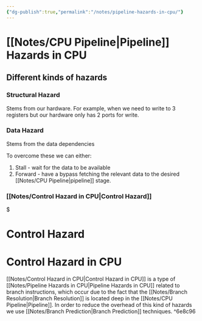 ```yaml
---
{"dg-publish":true,"permalink":"/notes/pipeline-hazards-in-cpu/"}
---
```




# [[Notes/CPU Pipeline\|Pipeline]] Hazards in CPU

## Different kinds of hazards
### Structural Hazard
Stems from our hardware.
For example, when we need to write to 3 registers but our hardware only has 2 ports for write.

### Data Hazard
Stems from the data dependencies

To overcome these we can either:
1. Stall - wait for the data to be available
2. Forward - have a bypass fetching the relevant data to the desired [[Notes/CPU Pipeline\|pipeline]] stage.

### [[Notes/Control Hazard in CPU\|Control Hazard]]

<div class="transclusion internal-embed is-loaded"><div class="markdown-embed">

$<div class="markdown-embed-title">

# Control Hazard

</div>





# Control Hazard in CPU
[[Notes/Control Hazard in CPU\|Control Hazard in CPU]] is a type of [[Notes/Pipeline Hazards in CPU\|Pipeline Hazards in CPU]] related to branch instructions, which occur due to the fact that the [[Notes/Branch Resolution\|Branch Resolution]] is located deep in the [[Notes/CPU Pipeline\|Pipeline]]. In order to reduce the overhead of this kind of hazards we use [[Notes/Branch Prediction\|Branch Prediction]] techniques. ^6e8c96

</div></div>
